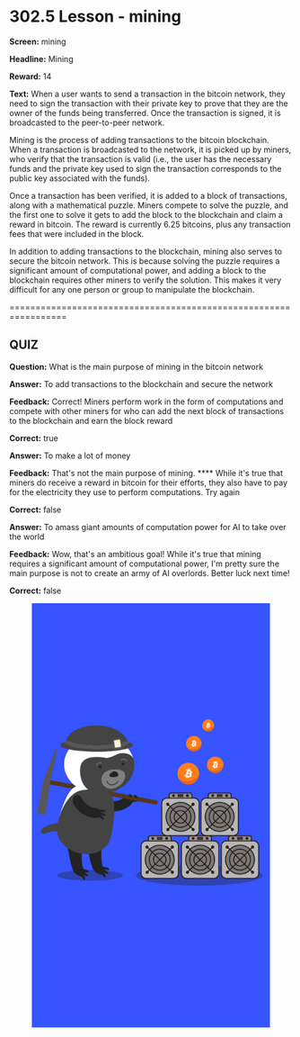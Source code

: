 # 302.5 Lesson - mining

**Screen:** mining

**Headline:** Mining

**Reward:** 14

**Text:** When a user wants to send a transaction in the bitcoin network, they need to sign the transaction with their private key to prove that they are the owner of the funds being transferred. Once the transaction is signed, it is broadcasted to the peer-to-peer network.

Mining is the process of adding transactions to the bitcoin blockchain. When a transaction is broadcasted to the network, it is picked up by miners, who verify that the transaction is valid (i.e., the user has the necessary funds and the private key used to sign the transaction corresponds to the public key associated with the funds).

Once a transaction has been verified, it is added to a block of transactions, along with a mathematical puzzle. Miners compete to solve the puzzle, and the first one to solve it gets to add the block to the blockchain and claim a reward in bitcoin. The reward is currently 6.25 bitcoins, plus any transaction fees that were included in the block.

In addition to adding transactions to the blockchain, mining also serves to secure the bitcoin network. This is because solving the puzzle requires a significant amount of computational power, and adding a block to the blockchain requires other miners to verify the solution. This makes it very difficult for any one person or group to manipulate the blockchain.


=================================================================

## QUIZ

**Question:** What is the main purpose of mining in the bitcoin network


**Answer:** To add transactions to the blockchain and secure the network

**Feedback:** Correct! Miners perform work in the form of computations and compete with other miners for who can add the next block of transactions to the blockchain and earn the block reward

**Correct:** true

**Answer:** To make a lot of money

**Feedback:** That&#x27;s not the main purpose of mining. **** While it&#x27;s true that miners do receive a reward in bitcoin for their efforts, they also have to pay for the electricity they use to perform computations. Try again

**Correct:** false

**Answer:** To amass giant amounts of computation power for AI to take over the world

**Feedback:** Wow, that&#x27;s an ambitious goal! While it&#x27;s true that mining requires a significant amount of computational power, I&#x27;m pretty sure the main purpose is not to create an army of AI overlords. Better luck next time!

**Correct:** false


<figure><img src="../.gitbook/assets/302-05.png" alt=""><figcaption></figcaption></figure>

